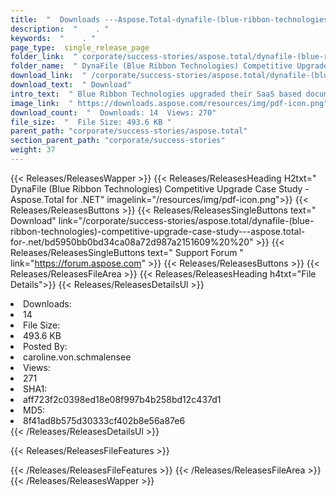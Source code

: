 ```yaml
---
title:  "  Downloads ---Aspose.Total-dynafile-(blue-ribbon-technologies)-competitive-upgrade-case-study---aspose.total-for-.net . " 
description:  "    . " 
keywords:  "    . " 
page_type:  single_release_page
folder_link:  " corporate/success-stories/aspose.total/dynafile-(blue-ribbon-technologies)-competitive-upgrade-case-study---aspose.total-for-.net/"
folder_name:  " DynaFile (Blue Ribbon Technologies) Competitive Upgrade Case Study - Aspose.Total for .NET"
download_link:  " /corporate/success-stories/aspose.total/dynafile-(blue-ribbon-technologies)-competitive-upgrade-case-study---aspose.total-for-.net/bd5950bb0bd34ca08a72d987a2151609"
download_text:  " Download"
intro_text:  " Blue Ribbon Technologies upgraded their SaaS based document management applicati..."
image_link:  " https://downloads.aspose.com/resources/img/pdf-icon.png"
download_count:  "  Downloads: 14  Views: 270"
file_size:  "  File Size: 493.6 KB "
parent_path: "corporate/success-stories/aspose.total"
section_parent_path: "corporate/success-stories"
weight: 37 
---
```


{{< Releases/ReleasesWapper >}}
  {{< Releases/ReleasesHeading H2txt=" DynaFile (Blue Ribbon Technologies) Competitive Upgrade Case Study - Aspose.Total for .NET" imagelink="/resources/img/pdf-icon.png">}}
  {{< Releases/ReleasesButtons >}}
    {{< Releases/ReleasesSingleButtons text=" Download" link="/corporate/success-stories/aspose.total/dynafile-(blue-ribbon-technologies)-competitive-upgrade-case-study---aspose.total-for-.net/bd5950bb0bd34ca08a72d987a2151609%20%20" >}}
    {{< Releases/ReleasesSingleButtons text=" Support Forum " link="https://forum.aspose.com" >}}
  {{< Releases/ReleasesButtons >}}
  {{< Releases/ReleasesFileArea >}}
    {{< Releases/ReleasesHeading h4txt="File Details">}}
    {{< Releases/ReleasesDetailsUl >}}
             <li>Downloads:</li><li>14</li><li>File Size:</li><li>493.6 KB</li><li>Posted By:</li><li>caroline.von.schmalensee</li><li>Views:</li><li>271</li><li>SHA1:</li><li>aff723f2c0398ed18e08f997b4b258bd12c437d1</li><li>MD5:</li><li>8f41ad8b575d30333cf402b8e56a87e6</li>
    {{< /Releases/ReleasesDetailsUl >}}

  {{< Releases/ReleasesFileFeatures >}}
      
  {{< /Releases/ReleasesFileFeatures >}}
 {{< /Releases/ReleasesFileArea >}}
{{< /Releases/ReleasesWapper >}}



